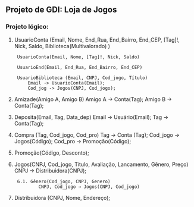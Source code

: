 ## Projeto de GDI: Loja de Jogos
### Projeto lógico:

1. UsuarioConta (Email, Nome, End_Rua, End_Bairro, End_CEP, [Tag]!, Nick, Saldo, Biblioteca(Multivalorado) ) 

        UsuarioConta(Email, Nome, [Tag]!, Nick, Saldo) 

        UsuarioEnd(Email, End_Rua, End_Bairro, End_CEP) 

        UsuarioBiblioteca (Email, CNPJ, Cod_jogo, Título) 
            Email -> UsuarioConta(Email);
            Cod_jog -> Jogos(CNPJ, Cod_jogo);

2. Amizade(Amigo A, Amigo B)
		Amigo A → Conta(Tag);
		Amigo B → Conta(Tag);

3. Deposita(Email, Tag, Data_dep)
        Email → Usuário(Email);
        Tag → Conta(Tag);

4. Compra (Tag, Cod_jogo, Cod_pro)
        Tag → Conta (Tag);
        Cod_jogo → Jogos(Código);
        Cod_pro → Promoção(Código);

5. Promoção(Código, Desconto);

6. Jogos(CNPJ, Cod_jogo, Título, Avaliação, Lancamento, Gênero, Preço)
        CNPJ → Distribuidora(CNPJ);
        
        6.1. Gênero(Cod_jogo, CNPJ, Genero) 
                CNPJ, Cod_jogo → Jogos(CNPJ, Cod_jogo)

7. Distribuidora (CNPJ, Nome, Endereço);

